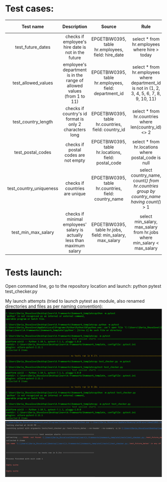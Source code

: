 
# Test cases:
|      Test name      |Description |                       Source                       | Rule | Expected result |
|:-------------------:|:----------:|:--------------------------------------------------:|:----:|:----------------|
|  test_future_dates  |  checks if employee's hire date is not in the future   | EPGETBIW0395, table hr.employees, field: hire_date |select * from hr.employees where hire > today| 0 rows|
| test_allowed_values |  employee's department is in the range of allowed values (from 1 to 11)   | EPGETBIW0395, table hr.employees, field: department_id |select * from hr.employees where department_id is not in (1, 2, 3, 4, 5, 6, 7, 8, 9, 10, 11)| 0 rows|
|test_country_length|  checks if country's id format is only 2 characters long| EPGETBIW0395, table hr.countries, field: country_id|select * from hr.countries where len(country_id) <> 2| 0 rows|
|  test_postal_codes  |  checks if postal codes are not empty| EPGETBIW0395, table hr.locations, field: postal_code |select * from hr.locations where postal_code is null| 0 rows|
|  test_country_uniqueness  |  checks if countries are unique|EPGETBIW0395, table hr.countries, field: country_name|select country_name, count(*) from hr.countries group by country_name having count(*) > 1| 0 rows|
|  test_min_max_salary  |  checks if minimal employees' salary is actually less than maximum salary|EPGETBIW0395, table hr.jobs, field: min_salary, max_salary|select min_salary, max_salary from hr.jobs where min_salary < max_salary| 0 rows|

# Tests launch:
Open command line, go to the repository location and launch:
python pytest test_checker.py

My launch attempts (tried to launch pytest as module, also renamed directories and files as per naming convention):
![img.png](img.png)
![img_1.png](img_1.png)